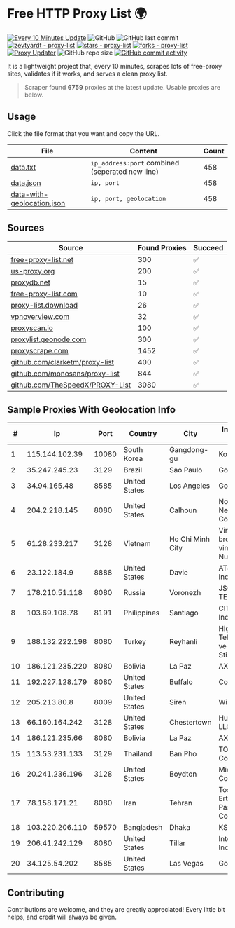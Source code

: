 
# Free HTTP Proxy List 🌍

[![Every 10 Minutes Update](https://github.com/mertguvencli/http-proxy-list/actions/workflows/main.yml/badge.svg?branch=main)](https://github.com/mertguvencli/http-proxy-list/actions/workflows/main.yml)
![GitHub](https://img.shields.io/github/license/mertguvencli/http-proxy-list)
![GitHub last commit](https://img.shields.io/github/last-commit/mertguvencli/http-proxy-list)
[![zevtyardt - proxy-list](https://img.shields.io/static/v1?label=zevtyardt&message=proxy-list&color=blue&logo=github)](https://github.com/zevtyardt/proxy-list "Go to GitHub repo")
[![stars - proxy-list](https://img.shields.io/github/stars/zevtyardt/proxy-list?style=social)](https://github.com/zevtyardt/proxy-list)
[![forks - proxy-list](https://img.shields.io/github/forks/zevtyardt/proxy-list?style=social)](https://github.com/zevtyardt/proxy-list)
[![Proxy Updater](https://github.com/zevtyardt/proxy-list/workflows/Proxy%20Updater/badge.svg)](https://github.com/zevtyardt/proxy-list/actions?query=workflow:"Proxy+Updater")
![GitHub repo size](https://img.shields.io/github/repo-size/zevtyardt/proxy-list)
[![GitHub commit activity](https://img.shields.io/github/commit-activity/m/zevtyardt/proxy-list?logo=commits)](https://github.com/zevtyardt/proxy-list/commits/main)

It is a lightweight project that, every 10 minutes, scrapes lots of free-proxy sites, validates if it works, and serves a clean proxy list.

> Scraper found **6759** proxies at the latest update. Usable proxies are below.

## Usage

Click the file format that you want and copy the URL.

|File|Content|Count|
|----|-------|-----|
|[data.txt](https://raw.githubusercontent.com/mertguvencli/http-proxy-list/main/proxy-list/data.txt)|`ip_address:port` combined (seperated new line)|458|
|[data.json](https://raw.githubusercontent.com/mertguvencli/http-proxy-list/main/proxy-list/data.json)|`ip, port`|458|
|[data-with-geolocation.json](https://raw.githubusercontent.com/mertguvencli/http-proxy-list/main/proxy-list/data-with-geolocation.json)|`ip, port, geolocation`|458|

## Sources

|Source|Found Proxies|Succeed|
|------|-------------|-------|
|[free-proxy-list.net](https://free-proxy-list.net)|300|✅|
|[us-proxy.org](https://www.us-proxy.org)|200|✅|
|[proxydb.net](http://proxydb.net)|15|✅|
|[free-proxy-list.com](https://free-proxy-list.com/?page=&port=&type%5B%5D=http&type%5B%5D=https&up_time=0&search=Search)|10|✅|
|[proxy-list.download](https://www.proxy-list.download/HTTP)|26|✅|
|[vpnoverview.com](https://vpnoverview.com/privacy/anonymous-browsing/free-proxy-servers)|32|✅|
|[proxyscan.io](https://www.proxyscan.io)|100|✅|
|[proxylist.geonode.com](https://proxylist.geonode.com/api/proxy-list?limit=300&page=1&sort_by=lastChecked&sort_type=desc&protocols=http,https)|300|✅|
|[proxyscrape.com](https://api.proxyscrape.com/v2/?request=displayproxies&protocol=http&timeout=10000&country=all&ssl=all&anonymity=all)|1452|✅|
|[github.com/clarketm/proxy-list](https://raw.githubusercontent.com/clarketm/proxy-list/master/proxy-list-raw.txt)|400|✅|
|[github.com/monosans/proxy-list](https://raw.githubusercontent.com/monosans/proxy-list/main/proxies/http.txt)|844|✅|
|[github.com/TheSpeedX/PROXY-List](https://raw.githubusercontent.com/TheSpeedX/PROXY-List/master/http.txt)|3080|✅|


## Sample Proxies With Geolocation Info

|#|Ip|Port|Country|City|Internet Service Provider|
|-|--|----|-------|----|-------------------------|
|1|115.144.102.39|10080|South Korea|Gangdong-gu|Korea Telecom|
|2|35.247.245.23|3129|Brazil|Sao Paulo|Google LLC|
|3|34.94.165.48|8585|United States|Los Angeles|Google LLC|
|4|204.2.218.145|8080|United States|Calhoun|North Georgia Network Cooperative, Inc.|
|5|61.28.233.217|3128|Vietnam|Ho Chi Minh City|Vinadata broadcast via vinagame AS Number|
|6|23.122.184.9|8888|United States|Davie|AT&T Services, Inc.|
|7|178.210.51.118|8080|Russia|Voronezh|JSC KVANT-TELEKOM|
|8|103.69.108.78|8191|Philippines|Santiago|CITI Cableworld Inc.|
|9|188.132.222.198|8080|Turkey|Reyhanli|High Speed Telekomunikasyon ve Hab. Hiz. Ltd. Sti.|
|10|186.121.235.220|8080|Bolivia|La Paz|AXS Bolivia S. A.|
|11|192.227.128.179|8080|United States|Buffalo|ColoCrossing|
|12|205.213.80.8|8009|United States|Siren|WiscNet|
|13|66.160.164.242|3128|United States|Chestertown|Hurricane Electric LLC|
|14|186.121.235.66|8080|Bolivia|La Paz|AXS Bolivia S. A.|
|15|113.53.231.133|3129|Thailand|Ban Pho|TOT Public Company Limited|
|16|20.241.236.196|3128|United States|Boydton|Microsoft Corporation|
|17|78.158.171.21|8080|Iran|Tehran|Tose'h Fanavari Ertebabat Pasargad Arian Co. PJS|
|18|103.220.206.110|59570|Bangladesh|Dhaka|KS Network|
|19|206.41.242.129|8080|United States|Tillar|Internet Doorway, Inc.|
|20|34.125.54.202|8585|United States|Las Vegas|Google LLC|



## Contributing

Contributions are welcome, and they are greatly appreciated! Every
little bit helps, and credit will always be given.

